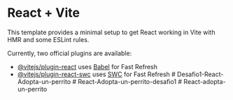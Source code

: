 # React + Vite

This template provides a minimal setup to get React working in Vite with HMR and some ESLint rules.

Currently, two official plugins are available:

- [@vitejs/plugin-react](https://github.com/vitejs/vite-plugin-react/blob/main/packages/plugin-react/README.md) uses [Babel](https://babeljs.io/) for Fast Refresh
- [@vitejs/plugin-react-swc](https://github.com/vitejs/vite-plugin-react-swc) uses [SWC](https://swc.rs/) for Fast Refresh
#   D e s a f i o 1 - R e a c t - A d o p t a - u n - p e r r i t o  
 #   R e a c t - A d o p t a - u n - p e r r i t o - d e s a f i o 1  
 #   R e a c t - a d o p t a - u n - p e r r i t o  
 